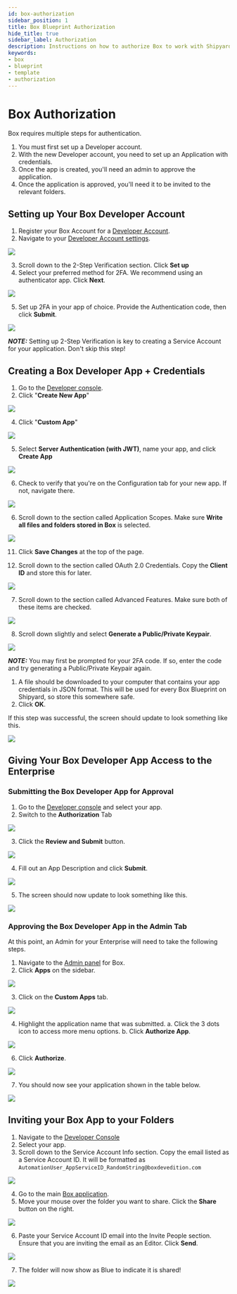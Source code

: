 ```yaml
---
id: box-authorization
sidebar_position: 1
title: Box Blueprint Authorization
hide_title: true
sidebar_label: Authorization
description: Instructions on how to authorize Box to work with Shipyard's low-code Box templates.
keywords:
- box
- blueprint
- template
- authorization
---
```


# Box Authorization
Box requires multiple steps for authentication.

1. You must first set up a Developer account.
2. With the new Developer account, you need to set up an Application with credentials.
3. Once the app is created, you'll need an admin to approve the application.
4. Once the application is approved, you'll need it to be invited to the relevant folders.

## Setting up Your Box Developer Account
1. Register your Box Account for a [Developer Account](https://developer.box.com/).
2. Navigate to your [Developer Account settings](https://app.box.com/account/developer).

![](https://cdn.sanity.io/images/2xyydva6/production/5af7a5f9626f809b9014b45fb64fd909e26fa599-2874x1454.png?w=450)

3. Scroll down to the 2-Step Verification section. Click **Set up**
4. Select your preferred method for 2FA. We recommend using an authenticator app. Click **Next**.

![](https://cdn.sanity.io/images/2xyydva6/production/01af9b33e1072fd2a8bff134f36564cdaaa34821-892x636.png?w=450)

5. Set up 2FA in your app of choice. Provide the Authentication code, then click **Submit**.

![](https://cdn.sanity.io/images/2xyydva6/production/e005d16efa724114269d44f6a394fcd0dde339c0-894x1286.png?w=450)

**_NOTE:_**
Setting up 2-Step Verification is key to creating a Service Account for your application. Don't skip this step!



## Creating a Box Developer App + Credentials
1. Go to the [Developer console](https://app.box.com/developers/console).
1. Click "**Create New App**"

![](https://cdn.sanity.io/images/2xyydva6/production/acf54c8191fc3d515c227b42a255b5c1394f6a0b-472x345.png?w=450)

4. Click "**Custom App**"

![](https://cdn.sanity.io/images/2xyydva6/production/eba5e1f3b197ac4fd0cc591e14a93f8ab77e7fc4-888x581.png?w=450)

5. Select **Server Authentication (with JWT)**, name your app, and click **Create App**

![](https://cdn.sanity.io/images/2xyydva6/production/a2fc830135872d8ecf089bc489081eb1c8228cd6-870x1288.png?w=450)

6. Check to verify that you're on the Configuration tab for your new app. If not, navigate there.

![](https://cdn.sanity.io/images/2xyydva6/production/d9a850f215a2d7d6dd50e00a2c3e84070d869c1a-1036x232.png?w=450)

6. Scroll down to the section called Application Scopes. Make sure **Write all files and folders stored in Box** is selected.

![](https://cdn.sanity.io/images/2xyydva6/production/a72e24c3e26c5a163be5553ef7e8be4361f27883-1140x348.png?w=450)

11. Click **Save Changes** at the top of the page.

6. Scroll down to the section called OAuth 2.0 Credentials. Copy the **Client ID** and store this for later.

![](https://cdn.sanity.io/images/2xyydva6/production/b1df548c9602f8d6cc8f0a37cbdee47cd7b48f7f-1432x506.png?w=450)

7. Scroll down to the section called Advanced Features. Make sure both of these items are checked.

![](../../.gitbook/assets/shipyard_2021_09_21_20_00_06.png)

8. Scroll down slightly and select **Generate a Public/Private Keypair**.

![](https://cdn.sanity.io/images/2xyydva6/production/b1df548c9602f8d6cc8f0a37cbdee47cd7b48f7f-1432x506.png?w=450)

**_NOTE:_**
You may first be prompted for your 2FA code. If so, enter the code and try generating a Public/Private Keypair again.

1. A file should be downloaded to your computer that contains your app credentials in JSON format. This will be used for every Box Blueprint on Shipyard, so store this somewhere safe.
2.  Click **OK**.

If this step was successful, the screen should update to look something like this.

![](https://cdn.sanity.io/images/2xyydva6/production/856a6df238abcca4a4da463bbbf384bd064ad0a2-1506x522.png?w=450)

## Giving Your Box Developer App Access to the Enterprise

### Submitting the Box Developer App for Approval
1. Go to the [Developer console](https://app.box.com/developers/console) and select your app.
2. Switch to the **Authorization** Tab

![](https://cdn.sanity.io/images/2xyydva6/production/1c20463d68105a2e3b9104b6bc243c6f8d920117-1108x118.png?w=450)

3. Click the **Review and Submit** button.

![](https://cdn.sanity.io/images/2xyydva6/production/de15e270644d73663e4a3340a5db960a01da4481-1466x418.png?w=450)

4. Fill out an App Description and click **Submit**.

![](https://cdn.sanity.io/images/2xyydva6/production/f9b41a3fb173328bc37f140674b568f0291d0ecc-886x768.png?w=450)

5. The screen should now update to look something like this.

![](https://cdn.sanity.io/images/2xyydva6/production/8dcb6eb833e534507f0c6fe81f739e7db6c77141-1666x248.png?w=450)

### Approving the Box Developer App in the Admin Tab
At this point, an Admin for your Enterprise will need to take the following steps.  

1. Navigate to the [Admin panel](https://app.box.com/master) for Box.
2. Click **Apps** on the sidebar.  

![](https://cdn.sanity.io/images/2xyydva6/production/f2a7be9ff0ba8ece56c5725020cf6ab7a5bc75a9-470x778.png?w=450)

3. Click on the **Custom Apps** tab.

![](https://cdn.sanity.io/images/2xyydva6/production/f361f0a4ff8d01294d6aed000e90b22b29902244-784x108.png?w=450)

4. Highlight the application name that was submitted.
a. Click the 3 dots icon to access more menu options.
b. Click **Authorize App**.

![](https://cdn.sanity.io/images/2xyydva6/production/eb847e5215f2ddb7351cccde8ab7a6dc55cf9a27-1940x462.png?w=450)

6. Click **Authorize**.

![](https://cdn.sanity.io/images/2xyydva6/production/50f5386f1ef300c1bfe3f94d3d712fb3c88992f4-864x948.png?w=450)

7. You should now see your application shown in the table below.

![](https://cdn.sanity.io/images/2xyydva6/production/f4d70ecdc6342d20677733ddbd188d8d9f2c178e-1976x248.png?w=450)

## Inviting your Box App to your Folders
1. Navigate to the [Developer Console](https://app.box.com/developers/console)
2. Select your app.
3. Scroll down to the Service Account Info section. Copy the email listed as a Service Account ID. It will be formatted as `AutomationUser_AppServiceID_RandomString@boxdevedition.com`

![](https://cdn.sanity.io/images/2xyydva6/production/a5ca82f9420f400ca88a9fe10df2923aeb02418a-1458x396.png?w=450)

4. Go to the main [Box application](https://app.box.com/folder/0).
5. Move your mouse over the folder you want to share. Click the **Share** button on the right.

![](https://cdn.sanity.io/images/2xyydva6/production/ccb8946fdd283bd5ae24de97f357bba8ad4fbdaa-1760x140.png?w=450)

6. Paste your Service Account ID email into the Invite People section. Ensure that you are inviting the email as an Editor. Click **Send**.

![](https://cdn.sanity.io/images/2xyydva6/production/58345158dfec8c3b6ee76448b95f218d40b53036-880x866.png?w=450)

7. The folder will now show as Blue to indicate it is shared!

![](https://cdn.sanity.io/images/2xyydva6/production/3e497ed83e9ce09d33f1111d69908a0749d50464-310x118.png?w=450)
